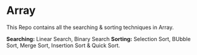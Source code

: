 # Array
This Repo contains all the searching & sorting techniques in Array.

**Searching:** Linear Search, Binary Search
**Sorting:** Selection Sort, BUbble Sort, Merge Sort, Insertion Sort & Quick Sort.

 

